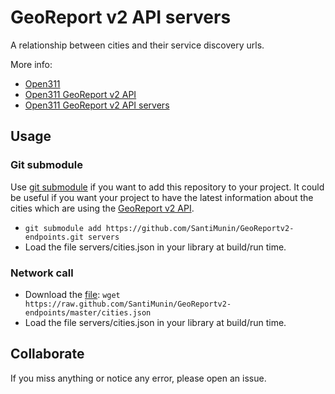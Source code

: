 GeoReport v2 API servers
=====================

A relationship between cities and their service discovery urls.

More info:
 + [Open311](http://open311.org/)
 + [Open311 GeoReport v2 API](http://wiki.open311.org/GeoReport_v2)
 + [Open311 GeoReport v2 API servers](http://wiki.open311.org/GeoReport_v2/Servers)

Usage
-----------------

### Git submodule

Use [git submodule](http://git-scm.com/book/en/Git-Tools-Submodules) if you want to add this repository to your project. It could be useful if you want your project to have the latest information about the cities which are using the [GeoReport v2 API](http://wiki.open311.org/GeoReport_v2). 

 + `git submodule add https://github.com/SantiMunin/GeoReportv2-endpoints.git servers`
 + Load the file servers/cities.json in your library at build/run time.

### Network call

 + Download the [file](https://raw.github.com/SantiMunin/GeoReportv2-endpoints/master/cities.json): `wget https://raw.github.com/SantiMunin/GeoReportv2-endpoints/master/cities.json`
 + Load the file servers/cities.json in your library at build/run time.

Collaborate
-----------------

If you miss anything or notice any error, please open an issue.

